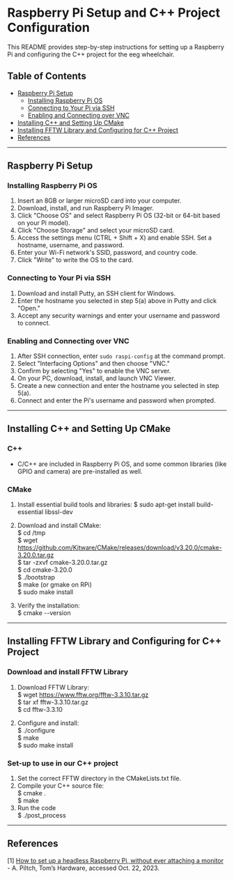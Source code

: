 # Raspberry Pi Setup and C++ Project Configuration

This README provides step-by-step instructions for setting up a Raspberry Pi and configuring the C++ project for the eeg wheelchair.

## Table of Contents

- [Raspberry Pi Setup](#raspberry-pi-setup)
  - [Installing Raspberry Pi OS](#installing-raspberry-pi-os)
  - [Connecting to Your Pi via SSH](#connecting-to-your-pi-via-ssh)
  - [Enabling and Connecting over VNC](#enabling-and-connecting-over-vnc)
- [Installing C++ and Setting Up CMake](#installing-c-and-setting-up-cmake)
- [Installing FFTW Library and Configuring for C++ Project](#installing-fftw-library-and-configuring-for-c-project)
- [References](#references)

---

## Raspberry Pi Setup

### Installing Raspberry Pi OS

1. Insert an 8GB or larger microSD card into your computer.
2. Download, install, and run Raspberry Pi Imager.
3. Click "Choose OS" and select Raspberry Pi OS (32-bit or 64-bit based on your Pi model).
4. Click "Choose Storage" and select your microSD card.
5. Access the settings menu (CTRL + Shift + X) and enable SSH. Set a hostname, username, and password.
6. Enter your Wi-Fi network's SSID, password, and country code.
7. Click "Write" to write the OS to the card.

### Connecting to Your Pi via SSH

1. Download and install Putty, an SSH client for Windows.
2. Enter the hostname you selected in step 5(a) above in Putty and click "Open."
3. Accept any security warnings and enter your username and password to connect.

### Enabling and Connecting over VNC

1. After SSH connection, enter `sudo raspi-config` at the command prompt.
2. Select "Interfacing Options" and then choose "VNC."
3. Confirm by selecting "Yes" to enable the VNC server.
4. On your PC, download, install, and launch VNC Viewer.
5. Create a new connection and enter the hostname you selected in step 5(a).
6. Connect and enter the Pi's username and password when prompted.

---

## Installing C++ and Setting Up CMake

### C++

- C/C++ are included in Raspberry Pi OS, and some common libraries (like GPIO and camera) are pre-installed as well.

### CMake

1. Install essential build tools and libraries:
$ sudo apt-get install build-essential libssl-dev

2. Download and install CMake:<br />
$ cd /tmp<br />
$ wget https://github.com/Kitware/CMake/releases/download/v3.20.0/cmake-3.20.0.tar.gz<br />
$ tar -zxvf cmake-3.20.0.tar.gz<br />
$ cd cmake-3.20.0<br />
$ ./bootstrap<br />
$ make (or gmake on RPi)<br />
$ sudo make install

3. Verify the installation:<br />
$ cmake --version

---

## Installing FFTW Library and Configuring for C++ Project

### Download and install FFTW Library

1. Download FFTW Library:<br />
$ wget https://www.fftw.org/fftw-3.3.10.tar.gz<br />
$ tar xf fftw-3.3.10.tar.gz<br />
$ cd fftw-3.3.10

2. Configure and install:<br />
$ ./configure<br />
$ make<br />
$ sudo make install

### Set-up to use in our C++ project

1. Set the correct FFTW directory in the CMakeLists.txt file.<br />
2. Compile your C++ source file:<br />
$ cmake .<br />
$ make
3. Run the code<br />
$ ./post_process

---

## References

[1] [How to set up a headless Raspberry Pi, without ever attaching a monitor](https://www.tomshardware.com/reviews/raspberry-pi-headless-setup-how-to,6028.html) - A. Piltch, Tom’s Hardware, accessed Oct. 22, 2023.

